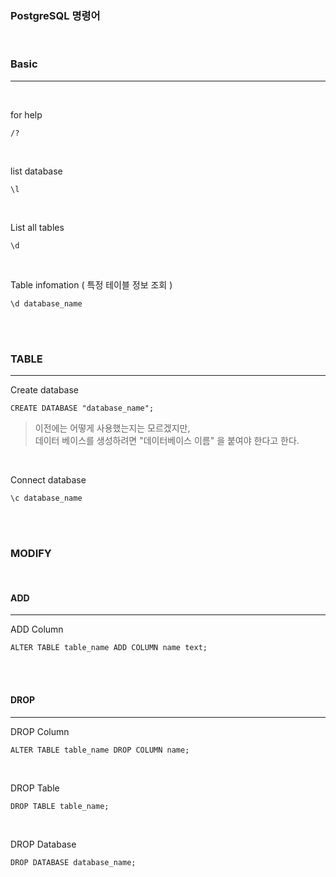 ### PostgreSQL 명령어

<br>



### Basic

---

<br>

for help

```
/?
```

<br>

list database

```
\l
```

<br>

List all tables

```
\d
```

<br>

Table infomation ( 특정 테이블 정보 조회 )

```
\d database_name
```

<br>
<br>

### TABLE

---

Create database

```
CREATE DATABASE "database_name";
```

> 이전에는 어떻게 사용했는지는 모르겠지만,
> <br>데이터 베이스를 생성하려면 "데이터베이스 이름" 을 붙여야 한다고 한다.

<br>

Connect database

```
\c database_name
```

<br>
<br>

### MODIFY

<br>

#### ADD

---

ADD Column

```
ALTER TABLE table_name ADD COLUMN name text;
```

<br>
<br>

#### DROP

---

DROP Column

```
ALTER TABLE table_name DROP COLUMN name;
```

<br>

DROP Table

```
DROP TABLE table_name;
```

<br>

DROP Database

```
DROP DATABASE database_name;
```
